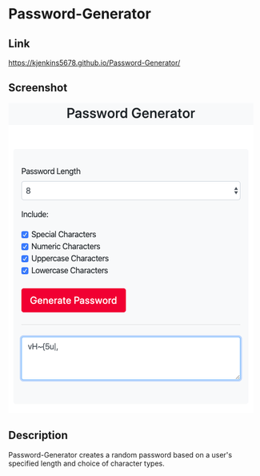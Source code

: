 # Password-Generator

## Link
https://kjenkins5678.github.io/Password-Generator/

## Screenshot

![Password Generator Screenshot](assets/Screen_Shot.png)

## Description

Password-Generator creates a random password based on a user's specified length and choice of character types.


